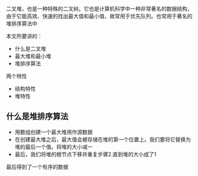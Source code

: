 二叉堆，也是一种特殊的二叉树。它也是计算机科学中一种非常著名的数据结构，由于它能高效、快速的找出最大值和最小值，故常用于优先队列。也常用于著名的堆排序算法中

本文所要讲的：
- 什么是二叉堆
- 最大堆和最小堆
- 堆排序算法

两个特性
- 结构特性
- 堆特性
## 什么是堆排序算法

- 用数组创建一个最大堆用作源数据
- 在创建最大堆之后，最大值会被存储在堆的第一个位置上。我们要将它替换为堆的最后一个值。将堆的大小减一
- 最后，我们将堆的根节点下移并重复步骤2.直到堆的大小成了1 

最后得到了一个有序的数据